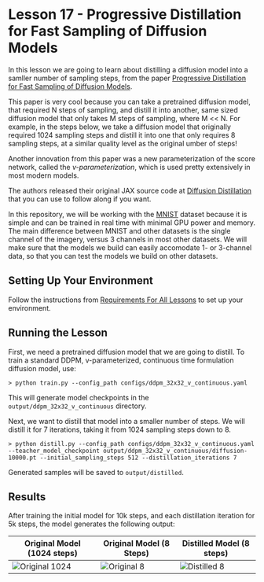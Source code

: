 # Lesson 17 - Progressive Distillation for Fast Sampling of Diffusion Models

In this lesson we are going to learn about distilling a diffusion model into a samller number of sampling steps, from the paper [Progressive Distillation for Fast Sampling of Diffusion Models](https://arxiv.org/abs/2202.00512).

This paper is very cool because you can take a pretrained diffusion model, that required N steps of sampling, and distill it into another, same sized diffusion model that only takes M steps of sampling, where M << N. For example, in the steps below, we take a diffusion model that originally required 1024 sampling steps and distill it into one that only requires 8 sampling steps, at a similar quality level as the original umber of steps!

Another innovation from this paper was a new parameterization of the score network, called the *v-parameterization*, which is used pretty extensively in most modern models.

The authors released their original JAX source code at [Diffusion Distillation](https://github.com/google-research/google-research/tree/master/diffusion_distillation) that you can use to follow along if you want.

In this repository, we will be working with the [MNIST](https://en.wikipedia.org/wiki/MNIST_database) dataset because it is simple and can be trained in real time with minimal GPU power and memory. The main difference between MNIST and other datasets is the single channel of the imagery, versus 3 channels in most other datasets. We will make sure that the models we build can easily accomodate 1- or 3-channel data, so that you can test the models we build on other datasets.

## Setting Up Your Environment

Follow the instructions from [Requirements For All Lessons](https://github.com/swookey-thinky/mindiffusion?tab=readme-ov-file#requirements-for-all-lessons) to set up your environment.

## Running the Lesson

First, we need a pretrained diffusion model that we are going to distill. To train a standard DDPM, v-parameterized, continuous time formulation diffusion model, use:

```
> python train.py --config_path configs/ddpm_32x32_v_continuous.yaml
```

This will generate model checkpoints in the `output/ddpm_32x32_v_continuous` directory.

Next, we want to distill that model into a smaller number of steps. We will distill it for 7 iterations, taking it from 1024 sampling steps down to 8.

```
> python distill.py --config_path configs/ddpm_32x32_v_continuous.yaml --teacher_model_checkpoint output/ddpm_32x32_v_continuous/diffusion-10000.pt --initial_sampling_steps 512 --distillation_iterations 7
```

Generated samples will be saved to `output/distilled`.

## Results

After training the initial model for 10k steps, and each distillation iteration for 5k steps, the model generates the following output:

| Original Model (1024 steps) | Original Model (8 Steps) | Distilled Model (8 steps)
| ---- | ---- | ----
| ![Original 1024](https://drive.google.com/uc?export=view&id=1FRaNRkEyg0xMvn0dH6MW5PcXCj3BTj-k) | ![Original 8](https://drive.google.com/uc?export=view&id=1hLpFWceM_7ni5s1sdKSsms20W9uHXhog) | ![Distilled 8](https://drive.google.com/uc?export=view&id=1UVcvEptEg8D7pPp_2HWm3bizAajAvYIY)

